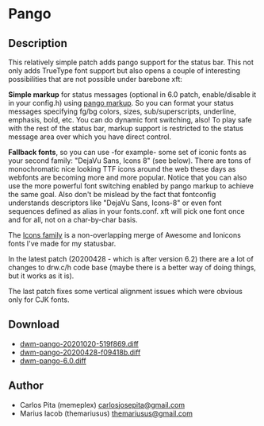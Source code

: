 Pango
=====

Description
-----------
This relatively simple patch adds pango support for the status bar. This not only adds
TrueType font support but also opens a couple of interesting possibilities that are
not possible under barebone xft:

**Simple markup** for status messages (optional in 6.0 patch, enable/disable it in your
config.h) using
[pango markup](https://developer.gnome.org/pango/stable/PangoMarkupFormat.html). So
you can format your status messages specifying fg/bg colors, sizes,
sub/superscripts, underline, emphasis, bold, etc. You can do dynamic font
switching, also! To play safe with the rest of the status bar, markup support
is restricted to the status message area over which you have direct control.

**Fallback fonts**, so you can use -for example- some set of iconic fonts as
your second family: "DejaVu Sans, Icons 8" (see below). There are tons of
monochromatic nice looking TTF icons around the web these days as webfonts are
becoming more and more popular. Notice that you can also use the more powerful
font switching enabled by pango markup to achieve the same goal. Also don't be
mislead by the fact that fontconfig understands descriptors like "DejaVu Sans,
Icons-8" or even font sequences defined as alias in your fonts.conf. xft will
pick one font once and for all, not on a char-by-char basis.

The [Icons family](https://aur.archlinux.org/packages/ttf-font-icons/) is a
non-overlapping merge of Awesome and Ionicons fonts I've made for my statusbar.

In the latest patch (20200428 - which is after version 6.2) there are a lot of changes to
drw.c/h code base (maybe there is a better way of doing things, but it works
as it is).

The last patch fixes some vertical alignment issues which were obvious only for CJK fonts.

Download
--------
* [dwm-pango-20201020-519f869.diff](dwm-pango-20201020-519f869.diff)
* [dwm-pango-20200428-f09418b.diff](dwm-pango-20200428-f09418b.diff)
* [dwm-pango-6.0.diff](dwm-pango-6.0.diff)

Author
------
* Carlos Pita (memeplex) <carlosjosepita@gmail.com>
* Marius Iacob (themariusus) <themariusus@gmail.com>
